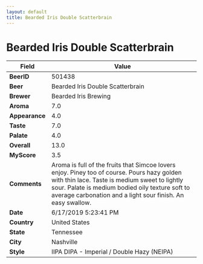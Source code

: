 ```yaml
---
layout: default
title: Bearded Iris Double Scatterbrain
---
```


# Bearded Iris Double Scatterbrain

| Field         | Value     |
|---------------|-----------|
| **BeerID** | 501438 |
| **Beer** | Bearded Iris Double Scatterbrain |
| **Brewer** | Bearded Iris Brewing |
| **Aroma** | 7.0 |
| **Appearance** | 4.0 |
| **Taste** | 7.0 |
| **Palate** | 4.0 |
| **Overall** | 13.0 |
| **MyScore** | 3.5 |
| **Comments** | Aroma is full of the fruits that Simcoe lovers enjoy. Piney too of course. Pours hazy golden with thin lace. Taste is medium sweet to lightly sour. Palate is medium bodied oily texture soft to average carbonation and a light sour finish. An easy swallow. |
| **Date** | 6/17/2019 5:23:41 PM |
| **Country** | United States |
| **State** | Tennessee |
| **City** | Nashville |
| **Style** | IIPA DIPA - Imperial / Double Hazy (NEIPA) |
